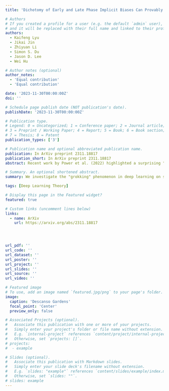 ```yaml
---
title: 'Dichotomy of Early and Late Phase Implicit Biases Can Provably Induce Grokking'

# Authors
# If you created a profile for a user (e.g. the default `admin` user), write the username (folder name) here
# and it will be replaced with their full name and linked to their profile.
authors:
  - Kaifeng Lyu
  - Jikai Jin
  - Zhiyuan Li
  - Simon S. Du
  - Jason D. Lee
  - Wei Hu

# Author notes (optional)
author_notes:
  - 'Equal contribution'
  - 'Equal contribution'

date: '2023-11-30T00:00:00Z'
doi: ''

# Schedule page publish date (NOT publication's date).
publishDate: '2023-11-30T00:00:00Z'

# Publication type.
# Legend: 0 = Uncategorized; 1 = Conference paper; 2 = Journal article;
# 3 = Preprint / Working Paper; 4 = Report; 5 = Book; 6 = Book section;
# 7 = Thesis; 8 = Patent
publication_types: ['3']

# Publication name and optional abbreviated publication name.
publication: In ArXiv preprint 2311.18817
publication_short: In ArXiv preprint 2311.18817
abstract: Recent work by Power et al. (2022) highlighted a surprising "grokking" phenomenon in learning arithmetic tasks: a neural net first "memorizes" the training set, resulting in perfect training accuracy but near-random test accuracy, and after training for sufficiently longer, it suddenly transitions to perfect test accuracy. This paper studies the grokking phenomenon in theoretical setups and shows that it can be induced by a dichotomy of early and late phase implicit biases. Specifically, when training homogeneous neural nets with large initialization and small weight decay on both classification and regression tasks, we prove that the training process gets trapped at a solution corresponding to a kernel predictor for a long time, and then a very sharp transition to min-norm/max-margin predictors occurs, leading to a dramatic change in test accuracy.

# Summary. An optional shortened abstract.
summary: We investigate the "grokking" phenomenon in deep learning on some simple setups, and show that it is caused by a dichotomy of the implicit biases between the early phase and late phase during training.

tags: [Deep Learning Theory]

# Display this page in the Featured widget?
featured: true

# Custom links (uncomment lines below)
links:
  - name: ArXiv
    url: https://arxiv.org/abs/2311.18817


  

url_pdf: ''
url_code: ''
url_dataset: ''
url_poster: ''
url_project: ''
url_slides: ''
url_source: ''
url_video: ''

# Featured image
# To use, add an image named `featured.jpg/png` to your page's folder.
image:
  caption: 'Descanso Gardens'
  focal_point: 'Center'
  preview_only: false

# Associated Projects (optional).
#   Associate this publication with one or more of your projects.
#   Simply enter your project's folder or file name without extension.
#   E.g. `internal-project` references `content/project/internal-project/index.md`.
#   Otherwise, set `projects: []`.
# projects:
#  - example

# Slides (optional).
#   Associate this publication with Markdown slides.
#   Simply enter your slide deck's filename without extension.
#   E.g. `slides: "example"` references `content/slides/example/index.md`.
#   Otherwise, set `slides: ""`.
# slides: example
---
```

